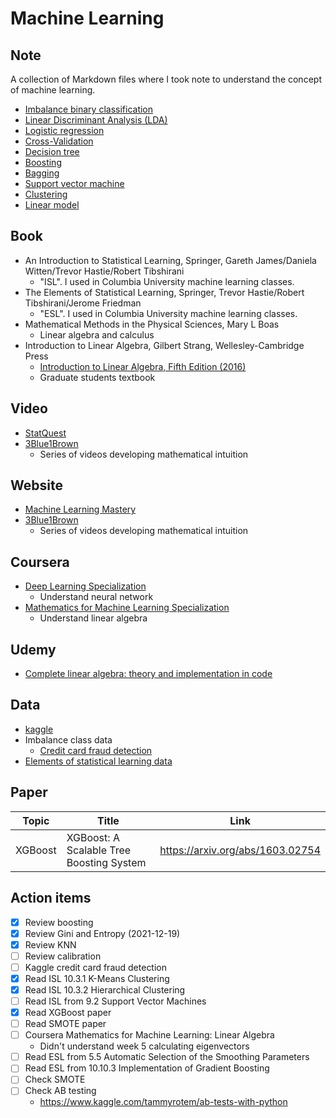 # Machine Learning

## Note

A collection of Markdown files where I took note to understand the concept of machine learning.

- [Imbalance binary classification](https://github.com/yukikitayama/machine-learning/blob/master/note/imbalance_binary_classification.md)
- [Linear Discriminant Analysis (LDA)](https://github.com/yukikitayama/machine-learning/blob/master/note/linear_discriminant_analysis.md)
- [Logistic regression](https://github.com/yukikitayama/machine-learning/blob/master/note/logistic_regression.md)
- [Cross-Validation](https://github.com/yukikitayama/machine-learning/blob/master/note/cross_validation.md)
- [Decision tree](https://github.com/yukikitayama/machine-learning/blob/master/note/decision_tree.md)
- [Boosting](https://github.com/yukikitayama/machine-learning/blob/master/note/boosting.md)
- [Bagging](https://github.com/yukikitayama/machine-learning/blob/master/note/bagging.md)
- [Support vector machine](https://github.com/yukikitayama/machine-learning/blob/master/note/support_vector_machine.md)
- [Clustering](https://github.com/yukikitayama/machine-learning/blob/master/note/clustering.md)
- [Linear model](https://github.com/yukikitayama/machine-learning/blob/master/note/linear_model.md)

## Book

- An Introduction to Statistical Learning, Springer, Gareth James/Daniela Witten/Trevor Hastie/Robert Tibshirani
  - "ISL". I used in Columbia University machine learning classes.
- The Elements of Statistical Learning, Springer, Trevor Hastie/Robert Tibshirani/Jerome Friedman
  - "ESL". I used in Columbia University machine learning classes.
- Mathematical Methods in the Physical Sciences, Mary L Boas
  - Linear algebra and calculus
- Introduction to Linear Algebra, Gilbert Strang, Wellesley-Cambridge Press
  - [Introduction to Linear Algebra, Fifth Edition (2016)](https://math.mit.edu/~gs/linearalgebra/)
  - Graduate students textbook
  
## Video

- [StatQuest](https://www.youtube.com/channel/UCtYLUTtgS3k1Fg4y5tAhLbw)
- [3Blue1Brown](https://www.youtube.com/3blue1brown)
  - Series of videos developing mathematical intuition

## Website

- [Machine Learning Mastery](https://machinelearningmastery.com/blog/)
- [3Blue1Brown](https://www.3blue1brown.com/)
  - Series of videos developing mathematical intuition

## Coursera

- [Deep Learning Specialization](https://www.coursera.org/specializations/deep-learning)
  - Understand neural network
- [Mathematics for Machine Learning Specialization](https://www.coursera.org/specializations/mathematics-machine-learning)
  - Understand linear algebra

## Udemy

- [Complete linear algebra: theory and implementation in code](https://www.udemy.com/course/linear-algebra-theory-and-implementation/)

## Data

- [kaggle](https://www.kaggle.com/)
- Imbalance class data
  - [Credit card fraud detection](https://www.kaggle.com/mlg-ulb/creditcardfraud)
- [Elements of statistical learning data](https://hastie.su.domains/ElemStatLearn/)

## Paper

| Topic | Title | Link |
|-------|-------|------|
| XGBoost | XGBoost: A Scalable Tree Boosting System | https://arxiv.org/abs/1603.02754 |

## Action items

- [x] Review boosting
- [x] Review Gini and Entropy (2021-12-19)
- [x] Review KNN
- [ ] Review calibration
- [ ] Kaggle credit card fraud detection
- [x] Read ISL 10.3.1 K-Means Clustering
- [x] Read ISL 10.3.2 Hierarchical Clustering
- [ ] Read ISL from 9.2 Support Vector Machines
- [x] Read XGBoost paper
- [ ] Read SMOTE paper
- [ ] Coursera Mathematics for Machine Learning: Linear Algebra
  - Didn't understand week 5 calculating eigenvectors
- [ ] Read ESL from 5.5 Automatic Selection of the Smoothing Parameters
- [ ] Read ESL from 10.10.3 Implementation of Gradient Boosting
- [ ] Check SMOTE
- [ ] Check AB testing
  - https://www.kaggle.com/tammyrotem/ab-tests-with-python
